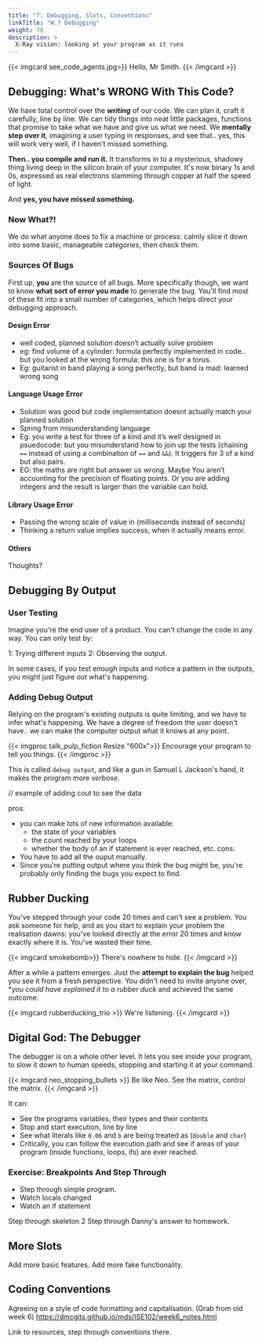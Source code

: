```yaml
---
title: "7: Debugging, Slots, Conventions"
linkTitle: "W.7 Debugging"
weight: 70
description: >
  X-Ray vision: looking at your program as it runs
---
```


{{< imgcard see_code_agents.jpg>}}
Hello, Mr Smith.
{{< /imgcard >}}

## Debugging: What's WRONG With This Code?

We have total control over the **_writing_** of our code. We can plan it, craft it carefully, line by line. We can tidy things into neat little packages, functions that promise to take what we have and give us what we need. We **mentally step over it**, imagining a user typing in responses, and see that.. yes, this will work very well, if I haven't missed something.

**Then.. you compile and run it.** It transforms in to a mysterious, shadowy thing living deep in the silicon brain of your computer. It's now binary 1s and 0s, expressed as real electrons slamming through copper at half the speed of light. 

And **yes, you have missed something.**

### Now What?!

We do what anyone does to fix a machine or process: calmly slice it down into some basic, manageable categories, then check them.

### Sources Of Bugs

First up, **you** are the source of all bugs. More specifically though, we want to know **what sort of error you made** to generate the bug. You'll find most of these fit into a small number of categories, which helps direct your debugging approach.

#### Design Error

* well coded, planned solution doesn’t actually solve problem
* eg: find volume of a cylinder: formula perfectly implemented in code.. but you looked at the wrong formula: this one is for a torus.
* Eg: guitarist in band playing a song perfectly, but band is mad: learned wrong song

#### Language Usage Error

* Solution was good but code implementation doesnt actually match your planned solution
* Spring from misunderstanding language
* Eg: you write a test for three of a kind and it’s well designed in psuedocode: but you misunderstand how to join up the tests (chaining `==` instead of using a combination of `==` and `&&`). It triggers for 3 of a kind  but also pairs.
* EG: the maths are right but answer us wrong. Maybe You aren’t accounting for the precision of floating points. Or you are adding integers and the result is larger than the variable can hold.

#### Library Usage Error
* Passing the wrong scale of value in (milliseconds instead of seconds)
* Thinking a return value implies success, when it actually means error.

#### Others

Thoughts?

## Debugging By Output

### User Testing

Imagine you're the end user of a product. You can't change the code in any way. You can only test by:

1: Trying different inputs
2: Observing the output. 

In some cases, if you test enough inputs and notice a pattern in the outputs, you might just figure out what's happening.

### Adding Debug Output

Relying on the program's existing outputs is quite limiting, and we have to infer what's happening. We have a degree of freedom the user doesn't have.. we can make the computer output what it knows at any point. 

{{< imgproc talk_pulp_fiction Resize "600x">}}
Encourage your program to tell you things.
{{< /imgproc >}}

This is called `debug output`, and like a gun in Samuel L Jackson's hand, it makes the program more _verbose_.

// example of adding cout to see the data

pros: 
* you can make lots of new information available: 
  * the state of your variables
  * the count reached by your loops 
  * whether the body of an if statement is ever reached, etc.
cons: 
* You have to add all the ouput manually.
* Since you're putting output where you think the bug might be, you're probably only finding the bugs you expect to find.

## Rubber Ducking

You've stepped through your code 20 times and can't see a problem. You ask someone for help, and as you start to explain your problem the realisation dawns: you've looked directly at the error 20 times and know exactly where it is. You've wasted their time.

{{< imgcard smokebomb>}}
There's nowhere to hide.
{{< /imgcard >}}

After a while a pattern emerges. Just the **attempt to explain the bug** helped you see it from a fresh perspective. You didn't need to invite anyone over, **you could have explained it to a rubber duck* and achieved the same outcome.

{{< imgcard rubberducking_trio >}}
We're listening.
{{< /imgcard >}}

## Digital God: The Debugger

The debugger is on a whole other level. It lets you see inside your program, to slow it down to human speeds, stopping and starting it at your command.

{{< imgcard neo_stopping_bullets >}}
Be like Neo. See the matrix, control the matrix.
{{< /imgcard >}}

It can:
* See the programs variables, their types and their contents
* Stop and start execution, line by line
* See what literals like `0.06` and `b` are being treated as (`double` and `char`)
* Critically, you can follow the execution path and see if areas of your program (inside functions, loops, ifs) are ever reached.

### Exercise: Breakpoints And Step Through

* Step through simple program.
* Watch locals changed
* Watch an if statement

Step through skeleton 2
Step through Danny's answer to homework.

## More Slots
Add more basic features. Add more fake functionality.

## Coding Conventions

Agreeing on a style of code formatting and capitalisation.
(Grab from old week 6)
https://dmcgits.github.io/mds/ISE102/week6_notes.html

Link to resources, step through conventions there.



